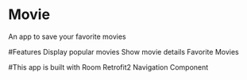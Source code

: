 # Movie
An app to save your favorite movies

#Features
Display popular movies
Show movie details
Favorite Movies

#This app is built with
Room
Retrofit2
Navigation Component
